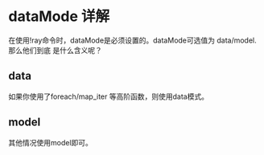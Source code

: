 # dataMode 详解

在使用!ray命令时，dataMode是必须设置的。dataMode可选值为 data/model. 那么他们到底
是什么含义呢？

## data

如果你使用了foreach/map_iter 等高阶函数，则使用data模式。

## model

其他情况使用model即可。
